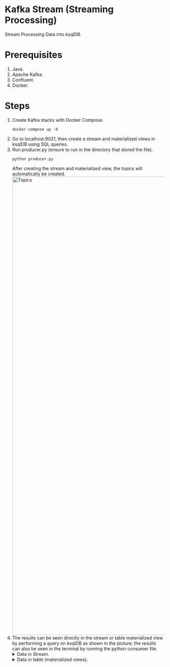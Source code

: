# Kafka Stream (Streaming Processing)
Stream Processing Data into ksqlDB.

# Prerequisites
1. Java.
2. Apache Kafka.
3. Confluent.
4. Docker.

# Steps
1. Create Kafka stacks with Docker Compose.
   ```
   docker-compose up -d
   ```
2. Go to localhost:9021, then create a stream and materialized views in ksqlDB using SQL queries.
3. Run producer.py (ensure to run in the directory that stored the file).
   ``` 
   python producer.py
   ```
   After creating the stream and materialized view, the topics will automatically be created.
   <img width="1440" alt="Topics" src="https://user-images.githubusercontent.com/113230789/228294090-885ca06e-71cf-41e0-a566-5e6277956350.png">
4. The results can be seen directly in the stream or table materialized view by performing a query on ksqlDB as shown in the picture; the results can also be seen in the terminal by running the python consumer file.
   <details>
   <summary>Data in Stream.</summary>
   <img width="1442" alt="Data in Stream" src="https://user-images.githubusercontent.com/113230789/228291547-c523af7f-249e-4b09-8699-7ae3acce82dd.png">
   </details>
   <details>
   <summary>Data in table (materialized views).</summary>
   <img width="1441" alt="Data in Table" src="https://user-images.githubusercontent.com/113230789/228292113-9681142d-56a1-4923-b542-a6c0970757b0.png">
   </details>
